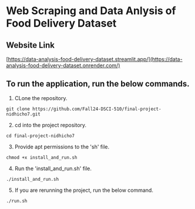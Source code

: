 # Web Scraping and Data Anlysis of Food Delivery Dataset

## Website Link

[https://data-analysis-food-delivery-dataset.streamlit.app/](https://data-analysis-food-delivery-dataset.onrender.com/)

## To run the application, run the below commands.

1. CLone the repository.
```CMD
git clone https://github.com/Fall24-DSCI-510/final-project-nidhicho7.git
```
2. cd into the project repository.
```CMD
cd final-project-nidhicho7
```
3. Provide apt permissions to the 'sh' file.
```CMD
chmod +x install_and_run.sh
```
4. Run the 'install_and_run.sh' file.
```CMD
./install_and_run.sh
```
5. If you are rerunning the project, run the below command.
```CMD
./run.sh
```
